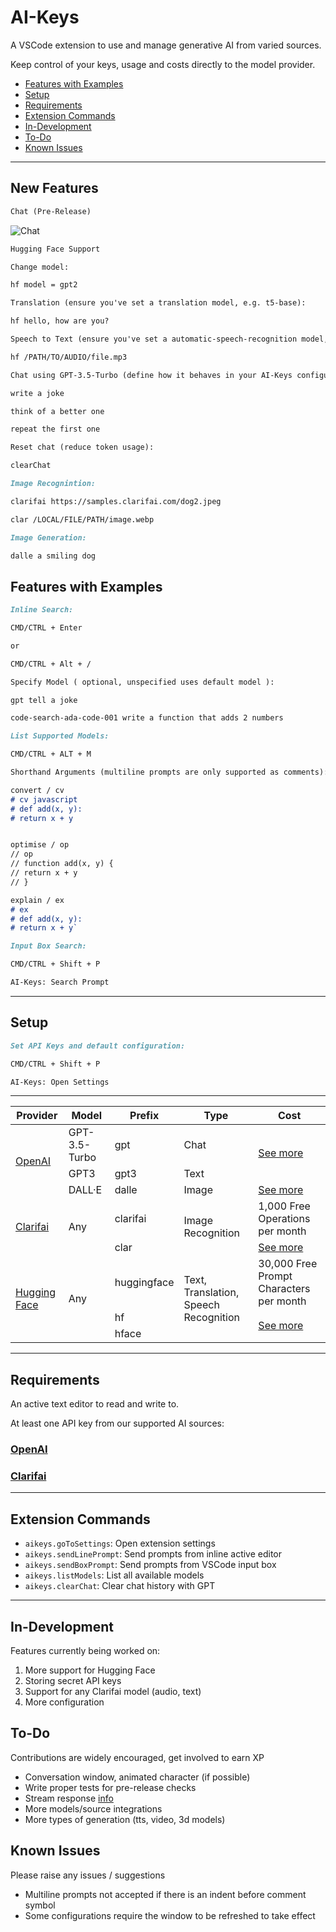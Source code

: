 # AI-Keys

A VSCode extension to use and manage generative AI from varied sources.

Keep control of your keys, usage and costs directly to the model provider.

- [Features with Examples](https://github.com/tomcodedthis/AI-Keys#features-with-examples)
- [Setup](https://github.com/tomcodedthis/AI-Keys#setup)
- [Requirements](https://github.com/tomcodedthis/AI-Keys#requirements)
- [Extension Commands](https://github.com/tomcodedthis/AI-Keys#extension-commands)
- [In-Development](https://github.com/tomcodedthis/AI-Keys#in-development)
- [To-Do](https://github.com/tomcodedthis/AI-Keys#to-do)
- [Known Issues](https://github.com/tomcodedthis/AI-Keys#known-issues)

---

## New Features

```md
Chat (Pre-Release)
```

![Chat](https://github.com/tomcodedthis/AI-Keys/blob/develop/media/images/aikeys-chat.png?raw=true)

```md
Hugging Face Support

Change model:

hf model = gpt2

Translation (ensure you've set a translation model, e.g. t5-base):

hf hello, how are you?

Speech to Text (ensure you've set a automatic-speech-recognition model, e.g. facebook/wav2vec2-large-960h-lv60-self):

hf /PATH/TO/AUDIO/file.mp3

```

```md
Chat using GPT-3.5-Turbo (define how it behaves in your AI-Keys configuration settings):

write a joke

think of a better one

repeat the first one

Reset chat (reduce token usage):

clearChat

```

```md
Image Recognintion:

clarifai https://samples.clarifai.com/dog2.jpeg

clar /LOCAL/FILE/PATH/image.webp
```

```md
Image Generation:

dalle a smiling dog
```

## Features with Examples

```md
Inline Search:

CMD/CTRL + Enter

or

CMD/CTRL + Alt + /
```

```md
Specify Model ( optional, unspecified uses default model ):

gpt tell a joke

code-search-ada-code-001 write a function that adds 2 numbers
```

```md
List Supported Models:

CMD/CTRL + ALT + M
```

```md
Shorthand Arguments (multiline prompts are only supported as comments):

convert / cv
# cv javascript
# def add(x, y):
# return x + y


optimise / op
// op
// function add(x, y) {
// return x + y
// }

explain / ex
# ex
# def add(x, y):
# return x + y`
```

```md
Input Box Search:

CMD/CTRL + Shift + P

AI-Keys: Search Prompt
```

---

## Setup

```md
Set API Keys and default configuration:

CMD/CTRL + Shift + P

AI-Keys: Open Settings
```

---

<!-- markdownlint-disable -->
<table>
    <thead>
        <tr>
            <th>Provider</th>
            <th>Model</th>
            <th>Prefix</th>
            <th>Type</th>
            <th>Cost</th>
        </tr>
    </thead>
    <tbody>
        <tr>
            <td rowspan=3><a href="https://platform.openai.com/">OpenAI</a></td>
            <td>GPT-3.5-Turbo</td>
            <td>gpt</td>
            <td>Chat</td>
            <td rowspan=2><a href="https://openai.com/pricing#language-models">See more</a></td>
        </tr>
        <tr>
            <td>GPT3</td>
            <td>gpt3</td>
            <td>Text</td>
        </tr>
        <tr>
            <td>DALL·E</td>
            <td>dalle</td>
            <td>Image</td>
            <td><a href="https://openai.com/pricing#image-models">See more</a></td>
        </tr>
        <tr>
            <td rowspan=2><a href="https://www.clarifai.com/">Clarifai</a></td>
            <td rowspan=2>Any</td>
            <td>clarifai</td>
            <td rowspan=2>Image Recognition</td>
            <td>1,000 Free Operations per month</td>
        </tr>
        <tr>
            <td>clar</td>
            <td><a href="https://www.clarifai.com/pricing">See more</a></td>
        </tr>
        <tr>
            <td rowspan=3><a href="https://huggingface.co/">Hugging Face</a></td>
            <td rowspan=3>Any</td>
            <td>huggingface</td>
            <td rowspan=3>Text, Translation, Speech Recognition</td>
            <td>30,000 Free Prompt Characters per month</td>
        </tr>
        <tr>
            <td>hf</td>
            <td rowspan=2><a href="https://huggingface.co/docs/hub/security-tokens">See more</a></td>
        </tr>
        <tr>
            <td>hface</td>
        </tr>
    </tbody>
</table>
<!-- markdownlint-restore -->

---

## Requirements

An active text editor to read and write to.

At least one API key from our supported AI sources:

### [OpenAI](https://platform.openai.com/account/api-keys)

### [Clarifai](https://docs.clarifai.com/clarifai-basics/authentication/personal-access-tokens/)

---

## Extension Commands

- `aikeys.goToSettings`: Open extension settings
- `aikeys.sendLinePrompt`: Send prompts from inline active editor
- `aikeys.sendBoxPrompt`: Send prompts from VSCode input box
- `aikeys.listModels`: List all available models
- `aikeys.clearChat`: Clear chat history with GPT

---

## In-Development

Features currently being worked on:

1. More support for Hugging Face
2. Storing secret API keys
3. Support for any Clarifai model (audio, text)
4. More configuration

## To-Do

Contributions are widely encouraged, get involved to earn XP

- Conversation window, animated character (if possible)
- Write proper tests for pre-release checks
- Stream response [info](https://github.com/openai/openai-node/issues/18)
- More models/source integrations
- More types of generation (tts, video, 3d models)

## Known Issues

Please raise any issues / suggestions

- Multiline prompts not accepted if there is an indent before comment symbol
- Some configurations require the window to be refreshed to take effect
